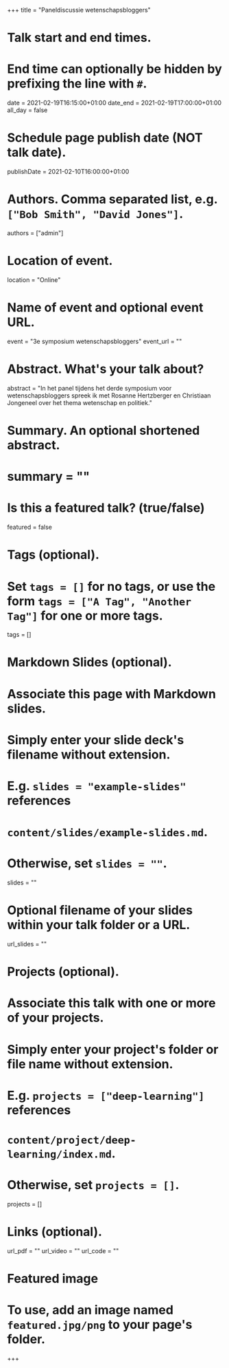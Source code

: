 +++
title = "Paneldiscussie wetenschapsbloggers"

# Talk start and end times.
#   End time can optionally be hidden by prefixing the line with `#`.
date = 2021-02-19T16:15:00+01:00
date_end = 2021-02-19T17:00:00+01:00
all_day = false

# Schedule page publish date (NOT talk date).
publishDate = 2021-02-10T16:00:00+01:00

# Authors. Comma separated list, e.g. `["Bob Smith", "David Jones"]`.
authors = ["admin"]

# Location of event.
location = "Online"

# Name of event and optional event URL.
event = "3e symposium wetenschapsbloggers"
event_url = ""

# Abstract. What's your talk about?
abstract = "In het panel tijdens het derde symposium voor wetenschapsbloggers spreek ik met Rosanne Hertzberger en Christiaan Jongeneel over het thema wetenschap en politiek."

# Summary. An optional shortened abstract.
# summary = ""

# Is this a featured talk? (true/false)
featured = false

# Tags (optional).
#   Set `tags = []` for no tags, or use the form `tags = ["A Tag", "Another Tag"]` for one or more tags.
tags = []

# Markdown Slides (optional).
#   Associate this page with Markdown slides.
#   Simply enter your slide deck's filename without extension.
#   E.g. `slides = "example-slides"` references 
#   `content/slides/example-slides.md`.
#   Otherwise, set `slides = ""`.
slides = ""

# Optional filename of your slides within your talk folder or a URL.
url_slides = ""

# Projects (optional).
#   Associate this talk with one or more of your projects.
#   Simply enter your project's folder or file name without extension.
#   E.g. `projects = ["deep-learning"]` references 
#   `content/project/deep-learning/index.md`.
#   Otherwise, set `projects = []`.
projects = []

# Links (optional).
url_pdf = ""
url_video = ""
url_code = ""

# Featured image
# To use, add an image named `featured.jpg/png` to your page's folder. 
<!-- [image]
  # Caption (optional)
  caption = ""

  # Focal point (optional)
  # Options: Smart, Center, TopLeft, Top, TopRight, Left, Right, BottomLeft, Bottom, BottomRight
  focal_point = ""  -->
+++
